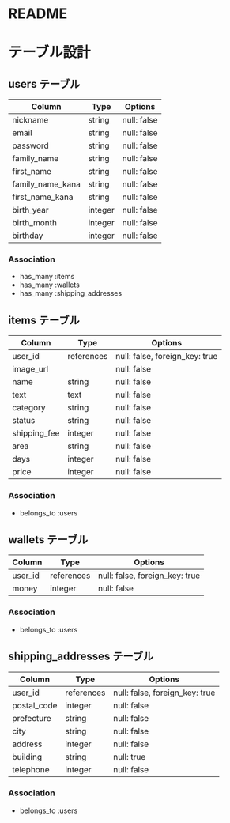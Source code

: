 # README

# テーブル設計

## users テーブル

| Column           | Type    | Options     |
| ---------------- | ------- | ----------- |
| nickname         | string  | null: false |
| email            | string  | null: false |
| password         | string  | null: false |
| family_name      | string  | null: false |
| first_name       | string  | null: false |
| family_name_kana | string  | null: false |
| first_name_kana  | string  | null: false |
| birth_year       | integer | null: false |
| birth_month      | integer | null: false |
| birthday         | integer | null: false |

### Association

- has_many :items
- has_many :wallets
- has_many :shipping_addresses

## items テーブル

| Column       | Type       | Options                        |
| ------------ | ---------- | ------------------------------ |
| user_id      | references | null: false, foreign_key: true |
| image_url    |            | null: false                    |
| name         | string     | null: false                    |
| text         | text       | null: false                    |
| category     | string     | null: false                    |
| status       | string     | null: false                    |
| shipping_fee | integer    | null: false                    |
| area         | string     | null: false                    |
| days         | integer    | null: false                    |
| price        | integer    | null: false                    |

### Association

- belongs_to :users

## wallets テーブル

| Column  | Type       | Options                        |
| ------- | ---------- | ------------------------------ |
| user_id | references | null: false, foreign_key: true |
| money   | integer    | null: false                    |

### Association

- belongs_to :users

## shipping_addresses テーブル

| Column       | Type       | Options                        |
| ------------ | ---------- | ------------------------------ |
| user_id      | references | null: false, foreign_key: true |
| postal_code  | integer    | null: false                    |
| prefecture   | string     | null: false                    |
| city         | string     | null: false                    |
| address      | integer    | null: false                    |
| building     | string     | null: true                     |
| telephone    | integer    | null: false                    |

### Association

- belongs_to :users
